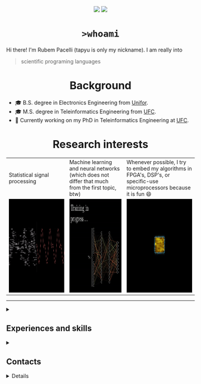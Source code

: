 <!--
**tapyu/tapyu** is a ✨ _special_ ✨ repository because its `README.md` (this file) appears on your GitHub profile.

That is what I'm using to make the this Markdown:

- Shelds.io: https://github.com/badges/shields
- github-readme-stats: https://github.com/anuraghazra/github-readme-stats
- How To Create An Amazing Profile ReadMe With GitHub Actions -> https://www.youtube.com/watch?v=ECuqb5Tv9qI
- How To Use Github's New Personal README and Wakatime: https://www.youtube.com/watch?v=jazcHIaitfE
- awesome-github-profile-readme: https://github.com/abhisheknaiidu/awesome-github-profile-readme

ABOUT DEPLOYING YOUR OWN VERCEL INSTANCE
1 -> https://github.com/anuraghazra/github-readme-stats#deploy-on-your-own-vercel-instance
2 ->https://www.youtube.com/watch?v=n6d4KHSKqGk&t=107s
3 -> https://github.com/tapyu/github-readme-stats/blob/master/vercel.json
4 -> https://vercel.com/docs/cli#project-configuration
5 -> https://github.com/abhisheknaiidu/awesome-github-profile-readme

-->

<p align='center'>
    <img align='center' src="https://img.shields.io/github/followers/tapyu?style=social">
    <img align='center' src="https://visitor-badge.glitch.me/badge?page_id=tapyu.visitor-badge">
</p>

<h1 align="center"><code>>whoami</code> </h2>
Hi there! I'm Rubem Pacelli (tapyu is only my nickname). I am really into
<blockquote>
    scientific programing languages
</blockquote>
<h1 align="center">Background</h2>
<ul>
  <li>🎓 B.S. degree in Electronics Engineering from <a href="https://unifor.br/">Unifor</a>.</li>
  <li>🎓 M.S. degree in Teleinformatics Engineering from <a href="http://www.ufc.br/">UFC</a>.</li>
  <li>🔬 Currently working on my PhD in Teleinformatics Engineering at <a href="http://www.ufc.br/">UFC</a>.</li>
</ul>
<h1 align="center">Research interests</h2>
<table>
  <tr>
    <td width="350">Statistical signal processing</td>
     <td width="350">Machine learning and neural networks (which does not differ that much from the first topic, btw)</td>
     <td width="350">Whenever possible, I try to embed my algorithms in FPGA's, DSP's, or specific-use microprocessors because it is fun 😄</td>
  </tr>
  <tr>
    <td valign="top" align="center"><img height="250" width="250" src="figs/signal.gif"></td>
    <td valign="middle" align="center"><img height="250" width="375" src="figs/test.gif"></td>
    <td valign="top" align="center"><img height="250" width="250" src="figs/microprocessor.gif"></td>
  </tr>
 </table>
<hr>
<details>
    <summary><h2>Experiences and skills </h2></summary>
    <ul>
        <li> :man_technologist: 💻 Programing (or hardware description) Languages I've had contact with:
        <table>
            <td align="center" width="96">
                <a href="https://en.wikipedia.org/wiki/C_(programming_language)">
                    <img alt="c" height="40" src="figs/c_colorful.svg" />
                </a>
                <br>C
            </td>
            <td align="center" width="96">
                <a href="https://en.wikipedia.org/wiki/C%2B%2B">
                    <img alt="cpp" height="40" src="figs/cpp_colorful.svg" />
                </a>
                <br>C++
            </td>
            <td align="center" width="96">
                <a href="https://en.wikipedia.org/wiki/Java_(programming_language)">
                    <img alt="java" height="40" src="figs/java_colorful.svg" />
                </a>
                <br>Java
            </td>
            <td align="center" width="96">
                <a href="https://www.python.org/">
                    <img alt="python" height="40" src="figs/python_colorful.svg" />
                </a>
                <br>Python
            </td>
            <td align="center" width="96">
                <a href="https://en.wikipedia.org/wiki/Shell_script">
                    <img alt="Unix shell scripting" height="40" src="figs/utilities-x-terminal.svg"/>
                </a>
                <br>Shell scripting
            </td>
            <td align="center" width="96">
                <a href="https://en.wikipedia.org/wiki/Assembly_language">
                    <img alt="assembly" height="40" src="figs/assembly.png" />
                </a>
                <br>Assembly
            </td>
            <td align="center" width="96">
                <a href="https://en.wikipedia.org/wiki/VHDL">
                    <img alt="VHDL" height="40" src="figs/VHDL.jfif" />
                </a>
                <br>VHDL
            </td>
            <td align="center" width="96">
                <a href="https://www.mathworks.com/products/matlab.html">
                    <img alt="matlab" height="40" src="figs/icons8-matlab.svg" />
                </a>
                <br>Matlab
            </td>
        </table></li>
        <li>Tools 🛠
        <table>
            <tr>
              <td align="center" width="96">
                  <a href="https://neovim.io/">
                      <img alt="neovim" height="40" src="figs/neovim.svg" />
                  </a>
                  <br>Neovim
              </td>
              <td align="center" width="96">
                  <a href="https://code.visualstudio.com/">
                      <img alt="visual studio code" height="40" src="figs/vscode_colorful.svg" />
                  </a>
                  <br>vscode
              </td>
              <td align="center" width="96">
                  <a href="https://www.linux.org/">
                      <img alt="linux" height="40" src="figs/linux_colorful.svg"  />
                  </a>
                  <br>Linux
              </td>
              <td align="center" width="96">
                  <a href="https://www.latex-project.org/">
                      <img alt="latex" height="40" src="figs/icons8-latex.svg" />
                  </a>
                  <br>Latex
              </td>
              <td align="center" width="96">
                  <a href="https://git-scm.com/">
                      <img alt="git" height="40" src="figs/git.svg" />
                  </a>
                  <br>Git
              </td>
            </tr>
        </table></li>
        <li>Natural Languages 👅
        <ul>
            <li> :brazil: Portuguese: Native speaker </li>
            <li> :us: English: Professional proficiency </li>
            <li> :fr: French: Elementary knowledge </li>
        </ul></li>
        <li>Hobbies 🎾
        <ul>
            <li> I am an entusiast of the maker culture, DIY and <a href="https://www.oshwa.org/about/">Open Source Hardware (OSH)</a> moviment. </li>
            <li> Linux ricing, and Unix shell scripts to automate everything on Linux 🐧. </li>
        </ul></li>
    </ul>
</details>
<details>
    <summary><h2>Contacts</h2></summary>
    <h3>Professional</h3>
    <ul>
        <li><a href="mailto:rubem.engenharia@gmail.com">
            <img align="left" alt="rubem email" height="25" width="32px" src="figs/email_blue.svg" /></li>
        <li><a href="http://lattes.cnpq.br/0717252455115225">
            <img align="left" alt="rubem lattes" height="30" src="figs/lattes.png" /></li>
        <li><a href="https://scholar.google.com.br/citations?user=Kj6Gzs4AAAAJ&hl=pt-BR&oi=sra">
            <img align="left" alt="rubem scholar" height="30" src="figs/google_schola_colorful.svg" /></li>
        <li><a href="https://www.linkedin.com/in/rubem-pacelli/">
            <img align="left" alt="rubem linkedin" height="30" src="figs/linkedin_colorful.svg" /></li>
        <li><a href="https://orcid.org/0000-0001-5933-8565">
            <img align="left" alt="rubem orcid" height="30" src="figs/orcid.svg" /></li>
        <li><a href="https://github.com/tapyu/tapyu/blob/master/cv/Latex/cv.pdf">
            <img align="left" alt="rubem cv" height="30" src="figs/curriculum-vitae_blue.svg" /></li>
    </ul>
    <br>
    <h3>Social</h3>
    <ul>
        <li><a href="https://raw.githubusercontent.com/tapyu/tapyu/master/figs/pepe.jpg">
            <img align="left" alt="rubem site" height="30" src="figs/internet_colorful.svg" />
        <li><a href="https://www.youtube.com/channel/UCn1nfBWKVmvPvTsAH5Agf6Q">
            <img align="left" alt="rubem youtube" height="30" src="figs/youtube_colorful.svg" />
        <li><a href="https://www.instagram.com/rubempacelli/">
            <img align="left" alt="rubem instagra" height="30" src="figs/instagram_colorful.svg" />
        <li><a href="https://gitlab.com/tapyu">
            <img align="left" alt="rubem gitlab" height="30" src="figs/gitlab.svg" />
        <li><a href="https://wakatime.com/@24ca7482-495c-4cc3-bd12-e60bd547d672">
            <img align="left" alt="wakatime" height="30" src="figs/wakatime.svg" />
    </ul>
    <br>
</details>
<details>
    <summary><h2>Some nice statistics</h2></summary>
    <h3>GitHub Performance</h3>
    <table>
        <tr>
            <td> <img src="https://github-readme-stats-xi-six-31.vercel.app/api?username=tapyu&show_icons=true&count_private=true&hide_title=true&line_height=33&theme=react&border=61dafb&hide_border=true" /> </td>
            <td> <img src="https://github-readme-stats-xi-six-31.vercel.app/api/top-langs/?username=tapyu&hide=jupyter%20notebook,html,stata,mathematica,standard%20ml,postscript,tex&count_private=true&title_color=61dafb&text_color=ffffff&icon_color=61dafb&bg_color=20232a&layout=compact&border_color=61dafb&hide_border=true" /> </td>
        </tr>
    </table>
    <img src="https://activity-graph.herokuapp.com/graph?username=tapyu&theme=react-dark&bg_color=20232a&hide_border=true" width="100%"/>

### Wakatime stats
<!--START_SECTION:waka-->
![Code Time](http://img.shields.io/badge/Code%20Time-115%20hrs%2056%20mins-blue)

**🐱 My GitHub Data** 

> 🏆 263 Contributions in the Year 2022
 > 
> 📦 726.0 kB Used in GitHub's Storage 
 > 
> 🚫 Not Opted to Hire
 > 
> 📜 27 Public Repositories 
 > 
> 🔑 3 Private Repositories  
 > 
**I'm a Night 🦉** 

```text
🌞 Morning    56 commits     ███░░░░░░░░░░░░░░░░░░░░░░   14.7% 
🌆 Daytime    107 commits    ███████░░░░░░░░░░░░░░░░░░   28.08% 
🌃 Evening    122 commits    ████████░░░░░░░░░░░░░░░░░   32.02% 
🌙 Night      96 commits     ██████░░░░░░░░░░░░░░░░░░░   25.2%

```
📅 **I'm Most Productive on Thursday** 

```text
Monday       60 commits     ████░░░░░░░░░░░░░░░░░░░░░   15.75% 
Tuesday      63 commits     ████░░░░░░░░░░░░░░░░░░░░░   16.54% 
Wednesday    63 commits     ████░░░░░░░░░░░░░░░░░░░░░   16.54% 
Thursday     76 commits     █████░░░░░░░░░░░░░░░░░░░░   19.95% 
Friday       36 commits     ██░░░░░░░░░░░░░░░░░░░░░░░   9.45% 
Saturday     34 commits     ██░░░░░░░░░░░░░░░░░░░░░░░   8.92% 
Sunday       49 commits     ███░░░░░░░░░░░░░░░░░░░░░░   12.86%

```


📊 **This Week I Spent My Time On** 

```text
💬 Programming Languages: 
Bash                     2 hrs 32 mins       ███████████████████████░░   92.67% 
Other                    9 mins              █░░░░░░░░░░░░░░░░░░░░░░░░   5.91% 
Markdown                 2 mins              ░░░░░░░░░░░░░░░░░░░░░░░░░   1.42% 
TeX                      0 secs              ░░░░░░░░░░░░░░░░░░░░░░░░░   0.01% 
BibTeX                   0 secs              ░░░░░░░░░░░░░░░░░░░░░░░░░   0.0%

🔥 Editors: 
Neovim                   2 hrs 44 mins       █████████████████████████   99.99% 
VS Code                  0 secs              ░░░░░░░░░░░░░░░░░░░░░░░░░   0.01%

🐱‍💻 Projects: 
dotfiles                 2 hrs 32 mins       ███████████████████████░░   92.67% 
Unknown Project          9 mins              █░░░░░░░░░░░░░░░░░░░░░░░░   5.91% 
tapyu                    2 mins              ░░░░░░░░░░░░░░░░░░░░░░░░░   1.42% 
phd                      0 secs              ░░░░░░░░░░░░░░░░░░░░░░░░░   0.01% 
master                   0 secs              ░░░░░░░░░░░░░░░░░░░░░░░░░   0.0%

💻 Operating System: 
Linux                    2 hrs 44 mins       █████████████████████████   100.0%

```

Last Updated on 20/05/2022 03:54:46 UTC
<!--END_SECTION:waka-->

### Recent GitHub Activity
<!--START_SECTION:activity-->
1. 🗣 Commented on [#208](https://github.com/anmol098/waka-readme-stats/issues/208) in [anmol098/waka-readme-stats](https://github.com/anmol098/waka-readme-stats)
2. 🗣 Commented on [#391](https://github.com/rockerBOO/awesome-neovim/issues/391) in [rockerBOO/awesome-neovim](https://github.com/rockerBOO/awesome-neovim)
3. 🗣 Commented on [#391](https://github.com/rockerBOO/awesome-neovim/issues/391) in [rockerBOO/awesome-neovim](https://github.com/rockerBOO/awesome-neovim)
4. 🗣 Commented on [#391](https://github.com/rockerBOO/awesome-neovim/issues/391) in [rockerBOO/awesome-neovim](https://github.com/rockerBOO/awesome-neovim)
5. 💪 Opened PR [#391](https://github.com/rockerBOO/awesome-neovim/pull/391) in [rockerBOO/awesome-neovim](https://github.com/rockerBOO/awesome-neovim)
<!--END_SECTION:activity-->

### Latest Youtube Video 📺
<!-- YOUTUBE:START -->
- [How to easily install Matlab R2021a on Linux [cracked]](https://www.youtube.com/watch?v=JwbRAFYCyuU)
- [Anki+Clac: The best workflow to increase your English vocabulary](https://www.youtube.com/watch?v=9XNqNNM2AhI)
- [All-digital AFSK modem with Viterbi detection for TT&amp;C CubeSat transceiver - Portuguese audio](https://www.youtube.com/watch?v=FN3arSivyLI)
- [How to change the theme of MATLAB](https://www.youtube.com/watch?v=-ZjhzlEbLko)
<!-- YOUTUBE:END -->
</details>
